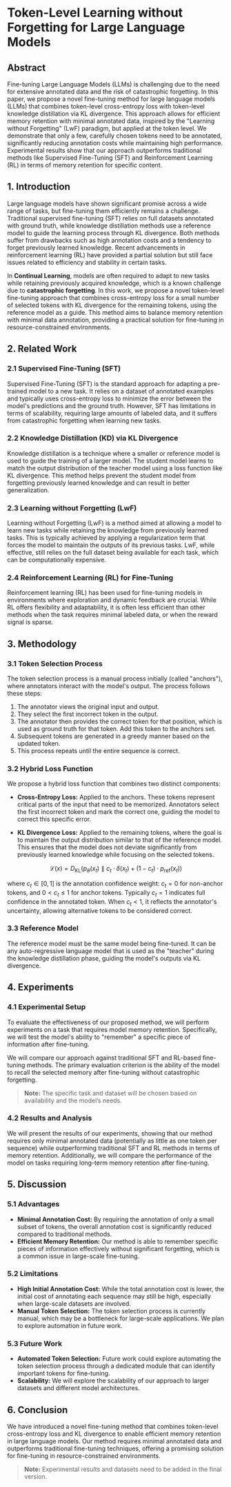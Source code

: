 # ​​Token-Level Learning without Forgetting for Large Language Models​

## Abstract

Fine-tuning Large Language Models (LLMs) is challenging due to the need for extensive annotated data and the risk of catastrophic forgetting. In this paper, we propose a novel fine-tuning method for large language models (LLMs) that combines token-level cross-entropy loss with token-level knowledge distillation via KL divergence. This approach allows for efficient memory retention with minimal annotated data, inspired by the "Learning without Forgetting" (LwF) paradigm, but applied at the token level. We demonstrate that only a few, carefully chosen tokens need to be annotated, significantly reducing annotation costs while maintaining high performance. Experimental results show that our approach outperforms traditional methods like Supervised Fine-Tuning (SFT) and Reinforcement Learning (RL) in terms of memory retention for specific content.

## 1. Introduction

Large language models have shown significant promise across a wide range of tasks, but fine-tuning them efficiently remains a challenge. Traditional supervised fine-tuning (SFT) relies on full datasets annotated with ground truth, while knowledge distillation methods use a reference model to guide the learning process through KL divergence. Both methods suffer from drawbacks such as high annotation costs and a tendency to forget previously learned knowledge. Recent advancements in reinforcement learning (RL) have provided a partial solution but still face issues related to efficiency and stability in certain tasks.

In **Continual Learning**, models are often required to adapt to new tasks while retaining previously acquired knowledge, which is a known challenge due to **catastrophic forgetting**. In this work, we propose a novel token-level fine-tuning approach that combines cross-entropy loss for a small number of selected tokens with KL divergence for the remaining tokens, using the reference model as a guide. This method aims to balance memory retention with minimal data annotation, providing a practical solution for fine-tuning in resource-constrained environments.

## 2. Related Work

### 2.1 Supervised Fine-Tuning (SFT)

Supervised Fine-Tuning (SFT) is the standard approach for adapting a pre-trained model to a new task. It relies on a dataset of annotated examples and typically uses cross-entropy loss to minimize the error between the model's predictions and the ground truth. However, SFT has limitations in terms of scalability, requiring large amounts of labeled data, and it suffers from catastrophic forgetting when learning new tasks.

### 2.2 Knowledge Distillation (KD) via KL Divergence

Knowledge distillation is a technique where a smaller or reference model is used to guide the training of a larger model. The student model learns to match the output distribution of the teacher model using a loss function like KL divergence. This method helps prevent the student model from forgetting previously learned knowledge and can result in better generalization.

### 2.3 Learning without Forgetting (LwF)

Learning without Forgetting (LwF) is a method aimed at allowing a model to learn new tasks while retaining the knowledge from previously learned tasks. This is typically achieved by applying a regularization term that forces the model to maintain the outputs of its previous tasks. LwF, while effective, still relies on the full dataset being available for each task, which can be computationally expensive.

### 2.4 Reinforcement Learning (RL) for Fine-Tuning

Reinforcement learning (RL) has been used for fine-tuning models in environments where exploration and dynamic feedback are crucial. While RL offers flexibility and adaptability, it is often less efficient than other methods when the task requires minimal labeled data, or when the reward signal is sparse.

## 3. Methodology

### 3.1 Token Selection Process

The token selection process is a manual process initially (called "anchors"), where annotators interact with the model's output. The process follows these steps:

1. The annotator views the original input and output.
2. They select the first incorrect token in the output.
3. The annotator then provides the correct token for that position, which is used as ground truth for that token. Add this token to the anchors set.
4. Subsequent tokens are generated in a greedy manner based on the updated token.
5. This process repeats until the entire sequence is correct.

### 3.2 Hybrid Loss Function

We propose a hybrid loss function that combines two distinct components:

- **Cross-Entropy Loss:** Applied to the anchors. These tokens represent critical parts of the input that need to be memorized. Annotators select the first incorrect token and mark the correct one, guiding the model to correct this specific error.

- **KL Divergence Loss:** Applied to the remaining tokens, where the goal is to maintain the output distribution similar to that of the reference model. This ensures that the model does not deviate significantly from previously learned knowledge while focusing on the selected tokens.

$$
\mathcal{L}(x) = D_{\text{KL}}\left( p_{\theta}(x_t) \parallel c_t \cdot \delta(x_t) + (1 - c_t) \cdot p_{\text{ref}}(x_t) \right)
$$

where $c_t\in[0,1]$ is the annotation confidence weight: $c_t=0$ for non-anchor tokens, and $0<c_t\le 1$ for anchor tokens. Typically $c_t=1$ indicates full confidence in the annotated token. When $c_t<1$, it reflects the annotator's uncertainty, allowing alternative tokens to be considered correct.

### 3.3 Reference Model

The reference model must be the same model being fine-tuned. It can be any auto-regressive language model that is used as the "teacher" during the knowledge distillation phase, guiding the model's outputs via KL divergence.

## 4. Experiments

### 4.1 Experimental Setup

To evaluate the effectiveness of our proposed method, we will perform experiments on a task that requires model memory retention. Specifically, we will test the model's ability to "remember" a specific piece of information after fine-tuning.

We will compare our approach against traditional SFT and RL-based fine-tuning methods. The primary evaluation criterion is the ability of the model to recall the selected memory after fine-tuning without catastrophic forgetting.

> **Note:** The specific task and dataset will be chosen based on availability and the model’s needs.

### 4.2 Results and Analysis

We will present the results of our experiments, showing that our method requires only minimal annotated data (potentially as little as one token per sequence) while outperforming traditional SFT and RL methods in terms of memory retention. Additionally, we will compare the performance of the model on tasks requiring long-term memory retention after fine-tuning.

## 5. Discussion

### 5.1 Advantages

- **Minimal Annotation Cost:** By requiring the annotation of only a small subset of tokens, the overall annotation cost is significantly reduced compared to traditional methods.
- **Efficient Memory Retention:** Our method is able to remember specific pieces of information effectively without significant forgetting, which is a common issue in large-scale fine-tuning.

### 5.2 Limitations

- **High Initial Annotation Cost:** While the total annotation cost is lower, the initial cost of annotating each sequence may still be high, especially when large-scale datasets are involved.
- **Manual Token Selection:** The token selection process is currently manual, which may be a bottleneck for large-scale applications. We plan to explore automation in future work.

### 5.3 Future Work

- **Automated Token Selection:** Future work could explore automating the token selection process through a dedicated module that can identify important tokens for fine-tuning.
- **Scalability:** We will explore the scalability of our approach to larger datasets and different model architectures.

## 6. Conclusion

We have introduced a novel fine-tuning method that combines token-level cross-entropy loss and KL divergence to enable efficient memory retention in large language models. Our method requires minimal annotated data and outperforms traditional fine-tuning techniques, offering a promising solution for fine-tuning in resource-constrained environments.

> **Note:** Experimental results and datasets need to be added in the final version.
